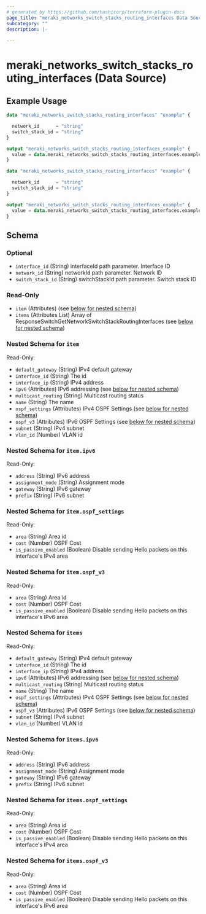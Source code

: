 ```yaml
---
# generated by https://github.com/hashicorp/terraform-plugin-docs
page_title: "meraki_networks_switch_stacks_routing_interfaces Data Source - terraform-provider-meraki"
subcategory: ""
description: |-
  
---
```


# meraki_networks_switch_stacks_routing_interfaces (Data Source)



## Example Usage

```terraform
data "meraki_networks_switch_stacks_routing_interfaces" "example" {

  network_id      = "string"
  switch_stack_id = "string"
}

output "meraki_networks_switch_stacks_routing_interfaces_example" {
  value = data.meraki_networks_switch_stacks_routing_interfaces.example.items
}

data "meraki_networks_switch_stacks_routing_interfaces" "example" {

  network_id      = "string"
  switch_stack_id = "string"
}

output "meraki_networks_switch_stacks_routing_interfaces_example" {
  value = data.meraki_networks_switch_stacks_routing_interfaces.example.item
}
```

<!-- schema generated by tfplugindocs -->
## Schema

### Optional

- `interface_id` (String) interfaceId path parameter. Interface ID
- `network_id` (String) networkId path parameter. Network ID
- `switch_stack_id` (String) switchStackId path parameter. Switch stack ID

### Read-Only

- `item` (Attributes) (see [below for nested schema](#nestedatt--item))
- `items` (Attributes List) Array of ResponseSwitchGetNetworkSwitchStackRoutingInterfaces (see [below for nested schema](#nestedatt--items))

<a id="nestedatt--item"></a>
### Nested Schema for `item`

Read-Only:

- `default_gateway` (String) IPv4 default gateway
- `interface_id` (String) The id
- `interface_ip` (String) IPv4 address
- `ipv6` (Attributes) IPv6 addressing (see [below for nested schema](#nestedatt--item--ipv6))
- `multicast_routing` (String) Multicast routing status
- `name` (String) The name
- `ospf_settings` (Attributes) IPv4 OSPF Settings (see [below for nested schema](#nestedatt--item--ospf_settings))
- `ospf_v3` (Attributes) IPv6 OSPF Settings (see [below for nested schema](#nestedatt--item--ospf_v3))
- `subnet` (String) IPv4 subnet
- `vlan_id` (Number) VLAN id

<a id="nestedatt--item--ipv6"></a>
### Nested Schema for `item.ipv6`

Read-Only:

- `address` (String) IPv6 address
- `assignment_mode` (String) Assignment mode
- `gateway` (String) IPv6 gateway
- `prefix` (String) IPv6 subnet


<a id="nestedatt--item--ospf_settings"></a>
### Nested Schema for `item.ospf_settings`

Read-Only:

- `area` (String) Area id
- `cost` (Number) OSPF Cost
- `is_passive_enabled` (Boolean) Disable sending Hello packets on this interface's IPv4 area


<a id="nestedatt--item--ospf_v3"></a>
### Nested Schema for `item.ospf_v3`

Read-Only:

- `area` (String) Area id
- `cost` (Number) OSPF Cost
- `is_passive_enabled` (Boolean) Disable sending Hello packets on this interface's IPv6 area



<a id="nestedatt--items"></a>
### Nested Schema for `items`

Read-Only:

- `default_gateway` (String) IPv4 default gateway
- `interface_id` (String) The id
- `interface_ip` (String) IPv4 address
- `ipv6` (Attributes) IPv6 addressing (see [below for nested schema](#nestedatt--items--ipv6))
- `multicast_routing` (String) Multicast routing status
- `name` (String) The name
- `ospf_settings` (Attributes) IPv4 OSPF Settings (see [below for nested schema](#nestedatt--items--ospf_settings))
- `ospf_v3` (Attributes) IPv6 OSPF Settings (see [below for nested schema](#nestedatt--items--ospf_v3))
- `subnet` (String) IPv4 subnet
- `vlan_id` (Number) VLAN id

<a id="nestedatt--items--ipv6"></a>
### Nested Schema for `items.ipv6`

Read-Only:

- `address` (String) IPv6 address
- `assignment_mode` (String) Assignment mode
- `gateway` (String) IPv6 gateway
- `prefix` (String) IPv6 subnet


<a id="nestedatt--items--ospf_settings"></a>
### Nested Schema for `items.ospf_settings`

Read-Only:

- `area` (String) Area id
- `cost` (Number) OSPF Cost
- `is_passive_enabled` (Boolean) Disable sending Hello packets on this interface's IPv4 area


<a id="nestedatt--items--ospf_v3"></a>
### Nested Schema for `items.ospf_v3`

Read-Only:

- `area` (String) Area id
- `cost` (Number) OSPF Cost
- `is_passive_enabled` (Boolean) Disable sending Hello packets on this interface's IPv6 area

